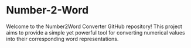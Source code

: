 # Number-2-Word
Welcome to the Number2Word Converter GitHub repository! This project aims to provide a simple yet powerful tool for converting numerical values into their corresponding word representations.
